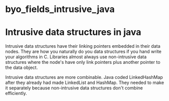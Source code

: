 # byo_fields_intrusive_java
Intrusive data structures in java
=================================

Intrusive data structures have their linking pointers embedded in their data nodes. They are how you naturally do you data structures if you hand write your algorithms in C. Libraries almost always use non-intrusive data structures where the node's have only link pointers plus another pointer to the data object.

Intrusive data structures are more combinable. Java coded LinkedHashMap after they already had made LinkedList and HashMap. They needed to make it separately because non-intrusive data structures don't combine efficiently.


